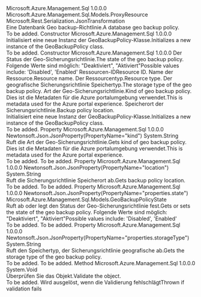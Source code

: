 <Type Name="GeoBackupPolicy" FullName="Microsoft.Azure.Management.Sql.Models.GeoBackupPolicy">
  <TypeSignature Language="C#" Value="public class GeoBackupPolicy : Microsoft.Azure.Management.Sql.Models.ProxyResource" />
  <TypeSignature Language="ILAsm" Value=".class public auto ansi beforefieldinit GeoBackupPolicy extends Microsoft.Azure.Management.Sql.Models.ProxyResource" />
  <TypeSignature Language="DocId" Value="T:Microsoft.Azure.Management.Sql.Models.GeoBackupPolicy" />
  <TypeSignature Language="VB.NET" Value="Public Class GeoBackupPolicy&#xA;Inherits ProxyResource" />
  <TypeSignature Language="F#" Value="type GeoBackupPolicy = class&#xA;    inherit ProxyResource" />
  <AssemblyInfo>
    <AssemblyName>Microsoft.Azure.Management.Sql</AssemblyName>
    <AssemblyVersion>1.0.0.0</AssemblyVersion>
  </AssemblyInfo>
  <Base>
    <BaseTypeName>Microsoft.Azure.Management.Sql.Models.ProxyResource</BaseTypeName>
  </Base>
  <Interfaces />
  <Attributes>
    <Attribute>
      <AttributeName>Microsoft.Rest.Serialization.JsonTransformation</AttributeName>
    </Attribute>
  </Attributes>
  <Docs>
    <summary>
            <span data-ttu-id="956d1-101">Eine Datenbank Geo backup-Richtlinie.</span><span class="sxs-lookup"><span data-stu-id="956d1-101">A database geo backup policy.</span></span>
            </summary>
    <remarks>To be added.</remarks>
  </Docs>
  <Members>
    <Member MemberName=".ctor">
      <MemberSignature Language="C#" Value="public GeoBackupPolicy ();" />
      <MemberSignature Language="ILAsm" Value=".method public hidebysig specialname rtspecialname instance void .ctor() cil managed" />
      <MemberSignature Language="DocId" Value="M:Microsoft.Azure.Management.Sql.Models.GeoBackupPolicy.#ctor" />
      <MemberSignature Language="VB.NET" Value="Public Sub New ()" />
      <MemberType>Constructor</MemberType>
      <AssemblyInfo>
        <AssemblyName>Microsoft.Azure.Management.Sql</AssemblyName>
        <AssemblyVersion>1.0.0.0</AssemblyVersion>
      </AssemblyInfo>
      <Parameters />
      <Docs>
        <summary>
            <span data-ttu-id="956d1-102">Initialisiert eine neue Instanz der GeoBackupPolicy-Klasse.</span><span class="sxs-lookup"><span data-stu-id="956d1-102">Initializes a new instance of the GeoBackupPolicy class.</span></span>
            </summary>
        <remarks>To be added.</remarks>
      </Docs>
    </Member>
    <Member MemberName=".ctor">
      <MemberSignature Language="C#" Value="public GeoBackupPolicy (Microsoft.Azure.Management.Sql.Models.GeoBackupPolicyState state, string id = null, string name = null, string type = null, string storageType = null, string kind = null, string location = null);" />
      <MemberSignature Language="ILAsm" Value=".method public hidebysig specialname rtspecialname instance void .ctor(valuetype Microsoft.Azure.Management.Sql.Models.GeoBackupPolicyState state, string id, string name, string type, string storageType, string kind, string location) cil managed" />
      <MemberSignature Language="DocId" Value="M:Microsoft.Azure.Management.Sql.Models.GeoBackupPolicy.#ctor(Microsoft.Azure.Management.Sql.Models.GeoBackupPolicyState,System.String,System.String,System.String,System.String,System.String,System.String)" />
      <MemberSignature Language="VB.NET" Value="Public Sub New (state As GeoBackupPolicyState, Optional id As String = null, Optional name As String = null, Optional type As String = null, Optional storageType As String = null, Optional kind As String = null, Optional location As String = null)" />
      <MemberSignature Language="F#" Value="new Microsoft.Azure.Management.Sql.Models.GeoBackupPolicy : Microsoft.Azure.Management.Sql.Models.GeoBackupPolicyState * string * string * string * string * string * string -&gt; Microsoft.Azure.Management.Sql.Models.GeoBackupPolicy" Usage="new Microsoft.Azure.Management.Sql.Models.GeoBackupPolicy (state, id, name, type, storageType, kind, location)" />
      <MemberType>Constructor</MemberType>
      <AssemblyInfo>
        <AssemblyName>Microsoft.Azure.Management.Sql</AssemblyName>
        <AssemblyVersion>1.0.0.0</AssemblyVersion>
      </AssemblyInfo>
      <Parameters>
        <Parameter Name="state" Type="Microsoft.Azure.Management.Sql.Models.GeoBackupPolicyState" />
        <Parameter Name="id" Type="System.String" />
        <Parameter Name="name" Type="System.String" />
        <Parameter Name="type" Type="System.String" />
        <Parameter Name="storageType" Type="System.String" />
        <Parameter Name="kind" Type="System.String" />
        <Parameter Name="location" Type="System.String" />
      </Parameters>
      <Docs>
        <param name="state"><span data-ttu-id="956d1-103">Der Status der Geo-Sicherungsrichtlinie.</span><span class="sxs-lookup"><span data-stu-id="956d1-103">The state of the geo backup policy.</span></span> <span data-ttu-id="956d1-104">Folgende Werte sind möglich: "Deaktiviert", "Aktiviert"</span><span class="sxs-lookup"><span data-stu-id="956d1-104">Possible values include: 'Disabled', 'Enabled'</span></span></param>
        <param name="id"><span data-ttu-id="956d1-105">Ressourcen-ID</span><span class="sxs-lookup"><span data-stu-id="956d1-105">Resource ID.</span></span></param>
        <param name="name"><span data-ttu-id="956d1-106">Name der Ressource.</span><span class="sxs-lookup"><span data-stu-id="956d1-106">Resource name.</span></span></param>
        <param name="type"><span data-ttu-id="956d1-107">Der Ressourcentyp.</span><span class="sxs-lookup"><span data-stu-id="956d1-107">Resource type.</span></span></param>
        <param name="storageType"><span data-ttu-id="956d1-108">Der geografische Sicherungsrichtlinie Speichertyp.</span><span class="sxs-lookup"><span data-stu-id="956d1-108">The storage type of the geo backup policy.</span></span></param>
        <param name="kind"><span data-ttu-id="956d1-109">Art der Geo-Sicherungsrichtlinie.</span><span class="sxs-lookup"><span data-stu-id="956d1-109">Kind of geo backup policy.</span></span>  <span data-ttu-id="956d1-110">Dies ist die Metadaten für die Azure portalumgebung verwendet.</span><span class="sxs-lookup"><span data-stu-id="956d1-110">This is metadata used for the Azure portal experience.</span></span></param>
        <param name="location"><span data-ttu-id="956d1-111">Speicherort der Sicherungsrichtlinie.</span><span class="sxs-lookup"><span data-stu-id="956d1-111">Backup policy location.</span></span></param>
        <summary>
            <span data-ttu-id="956d1-112">Initialisiert eine neue Instanz der GeoBackupPolicy-Klasse.</span><span class="sxs-lookup"><span data-stu-id="956d1-112">Initializes a new instance of the GeoBackupPolicy class.</span></span>
            </summary>
        <remarks>To be added.</remarks>
      </Docs>
    </Member>
    <Member MemberName="Kind">
      <MemberSignature Language="C#" Value="public string Kind { get; }" />
      <MemberSignature Language="ILAsm" Value=".property instance string Kind" />
      <MemberSignature Language="DocId" Value="P:Microsoft.Azure.Management.Sql.Models.GeoBackupPolicy.Kind" />
      <MemberSignature Language="VB.NET" Value="Public ReadOnly Property Kind As String" />
      <MemberSignature Language="F#" Value="member this.Kind : string" Usage="Microsoft.Azure.Management.Sql.Models.GeoBackupPolicy.Kind" />
      <MemberType>Property</MemberType>
      <AssemblyInfo>
        <AssemblyName>Microsoft.Azure.Management.Sql</AssemblyName>
        <AssemblyVersion>1.0.0.0</AssemblyVersion>
      </AssemblyInfo>
      <Attributes>
        <Attribute>
          <AttributeName>Newtonsoft.Json.JsonProperty(PropertyName="kind")</AttributeName>
        </Attribute>
      </Attributes>
      <ReturnValue>
        <ReturnType>System.String</ReturnType>
      </ReturnValue>
      <Docs>
        <summary>
            <span data-ttu-id="956d1-113">Ruft die Art der Geo-Sicherungsrichtlinie.</span><span class="sxs-lookup"><span data-stu-id="956d1-113">Gets kind of geo backup policy.</span></span>  <span data-ttu-id="956d1-114">Dies ist die Metadaten für die Azure portalumgebung verwendet.</span><span class="sxs-lookup"><span data-stu-id="956d1-114">This is metadata used for the Azure portal experience.</span></span>
            </summary>
        <value>To be added.</value>
        <remarks>To be added.</remarks>
      </Docs>
    </Member>
    <Member MemberName="Location">
      <MemberSignature Language="C#" Value="public string Location { get; }" />
      <MemberSignature Language="ILAsm" Value=".property instance string Location" />
      <MemberSignature Language="DocId" Value="P:Microsoft.Azure.Management.Sql.Models.GeoBackupPolicy.Location" />
      <MemberSignature Language="VB.NET" Value="Public ReadOnly Property Location As String" />
      <MemberSignature Language="F#" Value="member this.Location : string" Usage="Microsoft.Azure.Management.Sql.Models.GeoBackupPolicy.Location" />
      <MemberType>Property</MemberType>
      <AssemblyInfo>
        <AssemblyName>Microsoft.Azure.Management.Sql</AssemblyName>
        <AssemblyVersion>1.0.0.0</AssemblyVersion>
      </AssemblyInfo>
      <Attributes>
        <Attribute>
          <AttributeName>Newtonsoft.Json.JsonProperty(PropertyName="location")</AttributeName>
        </Attribute>
      </Attributes>
      <ReturnValue>
        <ReturnType>System.String</ReturnType>
      </ReturnValue>
      <Docs>
        <summary>
            <span data-ttu-id="956d1-115">Ruft die Sicherungsrichtlinie Speicherort ab.</span><span class="sxs-lookup"><span data-stu-id="956d1-115">Gets backup policy location.</span></span>
            </summary>
        <value>To be added.</value>
        <remarks>To be added.</remarks>
      </Docs>
    </Member>
    <Member MemberName="State">
      <MemberSignature Language="C#" Value="public Microsoft.Azure.Management.Sql.Models.GeoBackupPolicyState State { get; set; }" />
      <MemberSignature Language="ILAsm" Value=".property instance valuetype Microsoft.Azure.Management.Sql.Models.GeoBackupPolicyState State" />
      <MemberSignature Language="DocId" Value="P:Microsoft.Azure.Management.Sql.Models.GeoBackupPolicy.State" />
      <MemberSignature Language="VB.NET" Value="Public Property State As GeoBackupPolicyState" />
      <MemberSignature Language="F#" Value="member this.State : Microsoft.Azure.Management.Sql.Models.GeoBackupPolicyState with get, set" Usage="Microsoft.Azure.Management.Sql.Models.GeoBackupPolicy.State" />
      <MemberType>Property</MemberType>
      <AssemblyInfo>
        <AssemblyName>Microsoft.Azure.Management.Sql</AssemblyName>
        <AssemblyVersion>1.0.0.0</AssemblyVersion>
      </AssemblyInfo>
      <Attributes>
        <Attribute>
          <AttributeName>Newtonsoft.Json.JsonProperty(PropertyName="properties.state")</AttributeName>
        </Attribute>
      </Attributes>
      <ReturnValue>
        <ReturnType>Microsoft.Azure.Management.Sql.Models.GeoBackupPolicyState</ReturnType>
      </ReturnValue>
      <Docs>
        <summary>
            <span data-ttu-id="956d1-116">Ruft ab oder legt den Status der Geo-Sicherungsrichtlinie fest.</span><span class="sxs-lookup"><span data-stu-id="956d1-116">Gets or sets the state of the geo backup policy.</span></span> <span data-ttu-id="956d1-117">Folgende Werte sind möglich: "Deaktiviert", "Aktiviert"</span><span class="sxs-lookup"><span data-stu-id="956d1-117">Possible values include: 'Disabled', 'Enabled'</span></span>
            </summary>
        <value>To be added.</value>
        <remarks>To be added.</remarks>
      </Docs>
    </Member>
    <Member MemberName="StorageType">
      <MemberSignature Language="C#" Value="public string StorageType { get; }" />
      <MemberSignature Language="ILAsm" Value=".property instance string StorageType" />
      <MemberSignature Language="DocId" Value="P:Microsoft.Azure.Management.Sql.Models.GeoBackupPolicy.StorageType" />
      <MemberSignature Language="VB.NET" Value="Public ReadOnly Property StorageType As String" />
      <MemberSignature Language="F#" Value="member this.StorageType : string" Usage="Microsoft.Azure.Management.Sql.Models.GeoBackupPolicy.StorageType" />
      <MemberType>Property</MemberType>
      <AssemblyInfo>
        <AssemblyName>Microsoft.Azure.Management.Sql</AssemblyName>
        <AssemblyVersion>1.0.0.0</AssemblyVersion>
      </AssemblyInfo>
      <Attributes>
        <Attribute>
          <AttributeName>Newtonsoft.Json.JsonProperty(PropertyName="properties.storageType")</AttributeName>
        </Attribute>
      </Attributes>
      <ReturnValue>
        <ReturnType>System.String</ReturnType>
      </ReturnValue>
      <Docs>
        <summary>
            <span data-ttu-id="956d1-118">Ruft den Speichertyp, der Sicherungsrichtlinie geografische ab.</span><span class="sxs-lookup"><span data-stu-id="956d1-118">Gets the storage type of the geo backup policy.</span></span>
            </summary>
        <value>To be added.</value>
        <remarks>To be added.</remarks>
      </Docs>
    </Member>
    <Member MemberName="Validate">
      <MemberSignature Language="C#" Value="public virtual void Validate ();" />
      <MemberSignature Language="ILAsm" Value=".method public hidebysig newslot virtual instance void Validate() cil managed" />
      <MemberSignature Language="DocId" Value="M:Microsoft.Azure.Management.Sql.Models.GeoBackupPolicy.Validate" />
      <MemberSignature Language="VB.NET" Value="Public Overridable Sub Validate ()" />
      <MemberSignature Language="F#" Value="abstract member Validate : unit -&gt; unit&#xA;override this.Validate : unit -&gt; unit" Usage="geoBackupPolicy.Validate " />
      <MemberType>Method</MemberType>
      <AssemblyInfo>
        <AssemblyName>Microsoft.Azure.Management.Sql</AssemblyName>
        <AssemblyVersion>1.0.0.0</AssemblyVersion>
      </AssemblyInfo>
      <ReturnValue>
        <ReturnType>System.Void</ReturnType>
      </ReturnValue>
      <Parameters />
      <Docs>
        <summary>
            <span data-ttu-id="956d1-119">Überprüfen Sie das Objekt.</span><span class="sxs-lookup"><span data-stu-id="956d1-119">Validate the object.</span></span>
            </summary>
        <remarks>To be added.</remarks>
        <exception cref="T:Microsoft.Rest.ValidationException">
            <span data-ttu-id="956d1-120">Wird ausgelöst, wenn die Validierung fehlschlägt</span><span class="sxs-lookup"><span data-stu-id="956d1-120">Thrown if validation fails</span></span>
            </exception>
      </Docs>
    </Member>
  </Members>
</Type>